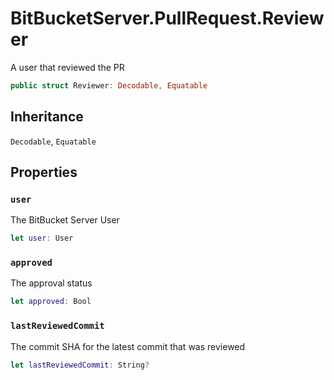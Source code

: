 # BitBucketServer.PullRequest.Reviewer

A user that reviewed the PR

``` swift
public struct Reviewer: Decodable, Equatable
```

## Inheritance

`Decodable`, `Equatable`

## Properties

### `user`

The BitBucket Server User

``` swift
let user: User
```

### `approved`

The approval status

``` swift
let approved: Bool
```

### `lastReviewedCommit`

The commit SHA for the latest commit that was reviewed

``` swift
let lastReviewedCommit: String?
```
